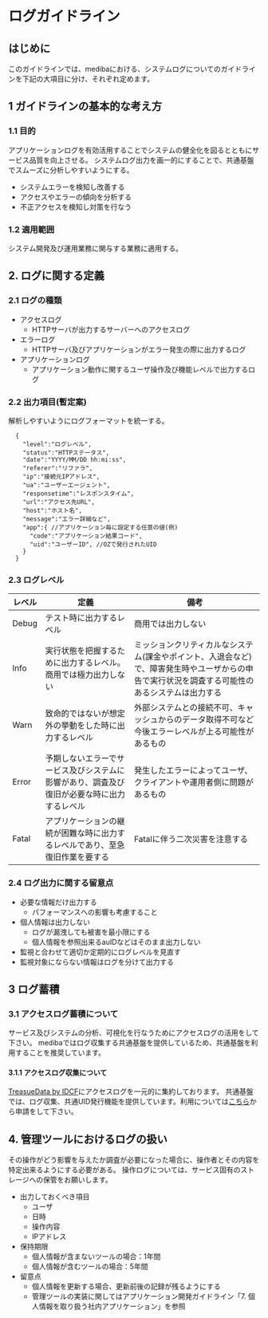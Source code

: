 # ログガイドライン

## はじめに
このガイドラインでは、medibaにおける、システムログについてのガイドラインを下記の大項目に分け、それぞれ定めます。

## 1 ガイドラインの基本的な考え方

### 1.1 目的

アプリケーションログを有効活用することでシステムの健全化を図るとともにサービス品質を向上させる。
システムログ出力を画一的にすることで、共通基盤でスムーズに分析しやすいようにする。

* システムエラーを検知し改善する
* アクセスやエラーの傾向を分析する
* 不正アクセスを検知し対策を行なう

### 1.2 適用範囲

システム開発及び運用業務に関与する業務に適用する。

## 2. ログに関する定義

### 2.1 ログの種類

* アクセスログ
  * HTTPサーバが出力するサーバーへのアクセスログ
* エラーログ
  * HTTPサーバ及びアプリケーションがエラー発生の際に出力するログ
* アプリケーションログ
  * アプリケーション動作に関するユーザ操作及び機能レベルで出力するログ

### 2.2 出力項目(暫定案)

解析しやすいようにログフォーマットを統一する。

```
  {
    "level":"ログレベル",
    "status":"HTTPステータス",
    "date":"YYYY/MM/DD hh:mi:ss",
    "referer":"リファラ",
    "ip":"接続元IPアドレス",
    "ua":"ユーザーエージェント",
    "responsetime":"レスポンスタイム",
    "url":"アクセス先URL",
    "host":"ホスト名",
    "message":"エラー詳細など",
    "app":{ //アプリケーション毎に設定する任意の値(例)
      "code":"アプリケーション結果コード",
      "uid":"ユーザーID", //OZで発行されたUID
    }
  }
```

### 2.3 ログレベル

| レベル | 定義 | 備考 |
| ----- | ----| ---- |
| Debug | テスト時に出力するレベル | 商用では出力しない |
| Info | 実行状態を把握するために出力するレベル。商用では極力出力しない | ミッションクリティカルなシステム(課金やポイント、入退会など)で、障害発生時やユーザからの申告で実行状況を調査する可能性のあるシステムは出力する |
| Warn | 致命的ではないが想定外の挙動をした時に出力するレベル | 外部システムとの接続不可、キャッシュからのデータ取得不可など今後エラーレベルが上る可能性があるもの |
| Error | 予期しないエラーでサービス及びシステムに影響があり、調査及び復旧が必要な時に出力するレベル | 発生したエラーによってユーザ、クライアントや運用者側に問題があるもの |
| Fatal | アプリケーションの継続が困難な時に出力するレベルであり、至急復旧作業を要する | Fatalに伴う二次災害を注意する |



### 2.4 ログ出力に関する留意点

* 必要な情報だけ出力する
  * パフォーマンスへの影響も考慮すること
* 個人情報は出力しない
  * ログが漏洩しても被害を最小限にする
  * 個人情報を参照出来るauIDなどはそのまま出力しない
* 監視と合わせて適切か定期的にログレベルを見直す
* 監視対象にならない情報はログを分けて出力する


## 3 ログ蓄積

### 3.1 アクセスログ蓄積について

サービス及びシステムの分析、可視化を行なうためにアクセスログの活用をして下さい。
medibaではログ収集する共通基盤を提供しているため、共通基盤を利用することを推奨しています。

#### 3.1.1 アクセスログ収集について

[TreasueData by IDCF](https://console.ybi.idcfcloud.net/databases)にアクセスログを一元的に集約しております。
共通基盤では、ログ収集、共通UID発行機能を提供しています。利用については[こちら](https://creative-m.backlog.jp/wiki/COTTON_IRAI/Home)から申請をして下さい。

## 4. 管理ツールにおけるログの扱い

その操作がどう影響を与えたか調査が必要になった場合に、操作者とその内容を特定出来るようにする必要がある。
操作ログについては、サービス固有のストレージへの保管をお願いします。

* 出力しておくべき項目
  * ユーザ
  * 日時
  * 操作内容
  * IPアドレス
* 保持期限
  * 個人情報が含まないツールの場合：1年間
  * 個人情報が含むツールの場合：5年間
* 留意点
  * 個人情報を更新する場合、更新前後の記録が残るようにする
  * 管理ツールの実装に関してはアプリケーション開発ガイドライン「7. 個人情報を取り扱う社内アプリケーション」を参照
